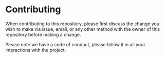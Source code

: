 # Contributing

When contributing to this repository, please first discuss the change you wish to make via issue,
email, or any other method with the owner of this repository before making a change. 

Please note we have a code of conduct, please follow it in all your interactions with the project.
